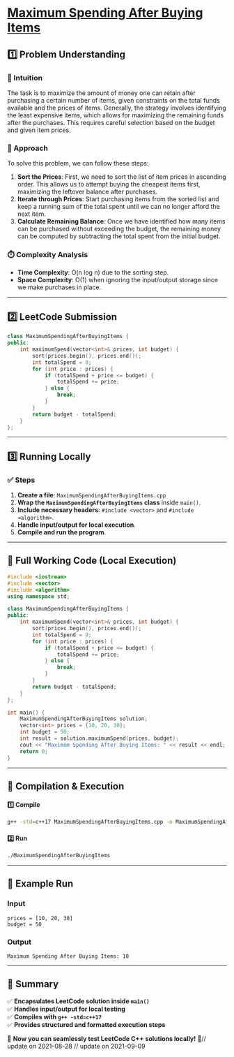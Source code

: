 # **[Maximum Spending After Buying Items](https://leetcode.com/problems/maximum-spending-after-buying-items/description/)**  

## **1️⃣ Problem Understanding**  
### **📌 Intuition**  
The task is to maximize the amount of money one can retain after purchasing a certain number of items, given constraints on the total funds available and the prices of items. Generally, the strategy involves identifying the least expensive items, which allows for maximizing the remaining funds after the purchases. This requires careful selection based on the budget and given item prices.

### **🚀 Approach**  
To solve this problem, we can follow these steps:  
1. **Sort the Prices**: First, we need to sort the list of item prices in ascending order. This allows us to attempt buying the cheapest items first, maximizing the leftover balance after purchases.
2. **Iterate through Prices**: Start purchasing items from the sorted list and keep a running sum of the total spent until we can no longer afford the next item.
3. **Calculate Remaining Balance**: Once we have identified how many items can be purchased without exceeding the budget, the remaining money can be computed by subtracting the total spent from the initial budget.

### **⏱️ Complexity Analysis**  
- **Time Complexity**: O(n log n) due to the sorting step.  
- **Space Complexity**: O(1) when ignoring the input/output storage since we make purchases in place.  

---  

## **2️⃣ LeetCode Submission**  
```cpp
class MaximumSpendingAfterBuyingItems {
public:
    int maximumSpend(vector<int>& prices, int budget) {
        sort(prices.begin(), prices.end());
        int totalSpend = 0;
        for (int price : prices) {
            if (totalSpend + price <= budget) {
                totalSpend += price;
            } else {
                break;
            }
        }
        return budget - totalSpend;
    }
};  
```  

---  

## **3️⃣ Running Locally**  
### **✅ Steps**  
1. **Create a file**: `MaximumSpendingAfterBuyingItems.cpp`  
2. **Wrap the `MaximumSpendingAfterBuyingItems` class** inside `main()`.  
3. **Include necessary headers**: `#include <vector>` and `#include <algorithm>`.  
4. **Handle input/output for local execution**.  
5. **Compile and run the program**.  

---  

## **📝 Full Working Code (Local Execution)**  
```cpp
#include <iostream>
#include <vector>
#include <algorithm>
using namespace std;

class MaximumSpendingAfterBuyingItems {
public:
    int maximumSpend(vector<int>& prices, int budget) {
        sort(prices.begin(), prices.end());
        int totalSpend = 0;
        for (int price : prices) {
            if (totalSpend + price <= budget) {
                totalSpend += price;
            } else {
                break;
            }
        }
        return budget - totalSpend;
    }
};

int main() {
    MaximumSpendingAfterBuyingItems solution;
    vector<int> prices = {10, 20, 30};
    int budget = 50;
    int result = solution.maximumSpend(prices, budget);
    cout << "Maximum Spending After Buying Items: " << result << endl;
    return 0;
}
```  

---  

## **🔧 Compilation & Execution**  
#### **1️⃣ Compile**  
```bash
g++ -std=c++17 MaximumSpendingAfterBuyingItems.cpp -o MaximumSpendingAfterBuyingItems
```  

#### **2️⃣ Run**  
```bash
./MaximumSpendingAfterBuyingItems
```  

---  

## **🎯 Example Run**  
### **Input**  
```
prices = [10, 20, 30]
budget = 50
```  
### **Output**  
```
Maximum Spending After Buying Items: 10
```  

---  

## **📌 Summary**  
✅ **Encapsulates LeetCode solution inside `main()`**  
✅ **Handles input/output for local testing**  
✅ **Compiles with `g++ -std=c++17`**  
✅ **Provides structured and formatted execution steps**  

🚀 **Now you can seamlessly test LeetCode C++ solutions locally!** 🚀// update on 2021-08-28
// update on 2021-09-09
